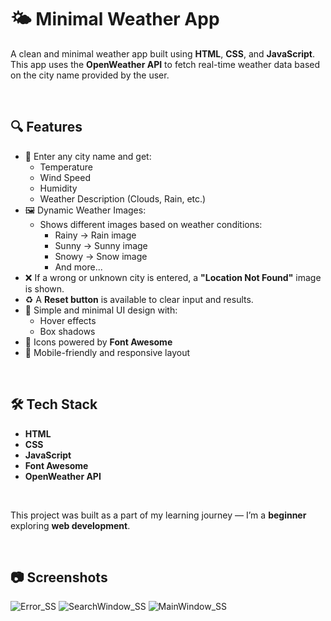 # 🌤️ Minimal Weather App

A clean and minimal weather app built using **HTML**, **CSS**, and **JavaScript**. This app uses the **OpenWeather API** to fetch real-time weather data based on the city name provided by the user.


<br>

## 🔍 Features

- 🌆 Enter any city name and get:
  - Temperature
  - Wind Speed
  - Humidity
  - Weather Description (Clouds, Rain, etc.)
- 🖼️ Dynamic Weather Images:
  - Shows different images based on weather conditions:
    - Rainy → Rain image
    - Sunny → Sunny image
    - Snowy → Snow image
    - And more...
- ❌ If a wrong or unknown city is entered, a **"Location Not Found"** image is shown.
- ♻️ A **Reset button** is available to clear input and results.
- 🌈 Simple and minimal UI design with:
  - Hover effects
  - Box shadows
- 🎨 Icons powered by **Font Awesome**
- 📱 Mobile-friendly and responsive layout

<br>

## 🛠️ Tech Stack

- **HTML**
- **CSS**
- **JavaScript**
- **Font Awesome**
- **OpenWeather API**

<br>

This project was built as a part of my learning journey — I’m a **beginner** exploring **web development**.

<br>

## 📷 Screenshots
![Error_SS](https://github.com/user-attachments/assets/2cc060f7-9f2b-4c76-8805-9aa1cf765a9f)
![SearchWindow_SS](https://github.com/user-attachments/assets/88ca4f7d-306d-4a33-a023-d0dc2af465d0)
![MainWindow_SS](https://github.com/user-attachments/assets/592eebbb-f123-4f2f-8df4-7dab83a98765)



